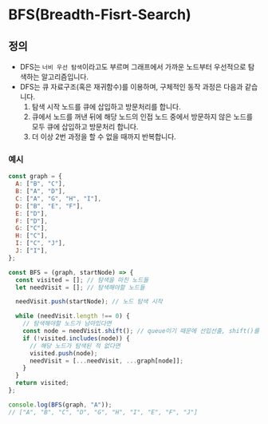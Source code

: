 # BFS(Breadth-Fisrt-Search)

## 정의

- DFS는 `너비 우선 탐색`이라고도 부르며 그래프에서 가까운 노드부터 우선적으로 탐색하는 알고리즘입니다.
- DFS는 큐 자료구조(혹은 재귀함수)를 이용하며, 구체적인 동작 과정은 다음과 같습니다.
  1. 탐색 시작 노드를 큐에 삽입하고 방문처리를 합니다.
  2. 큐에서 노드를 꺼낸 뒤에 해당 노드의 인접 노드 중에서 방문하지 않은 노드를 모두 큐에 삽입하고 방문처리 합니다.
  3. 더 이상 2번 과정을 할 수 없을 때까지 반복합니다.

### 예시

```js
const graph = {
  A: ["B", "C"],
  B: ["A", "D"],
  C: ["A", "G", "H", "I"],
  D: ["B", "E", "F"],
  E: ["D"],
  F: ["D"],
  G: ["C"],
  H: ["C"],
  I: ["C", "J"],
  J: ["I"],
};

const BFS = (graph, startNode) => {
  const visited = []; // 탐색을 마친 노드들
  let needVisit = []; // 탐색해야할 노드들

  needVisit.push(startNode); // 노드 탐색 시작

  while (needVisit.length !== 0) {
    // 탐색해야할 노드가 남아있다면
    const node = needVisit.shift(); // queue이기 때문에 선입선출, shift()를 사용한다.
    if (!visited.includes(node)) {
      // 해당 노드가 탐색된 적 없다면
      visited.push(node);
      needVisit = [...needVisit, ...graph[node]];
    }
  }
  return visited;
};

console.log(BFS(graph, "A"));
// ["A", "B", "C", "D", "G", "H", "I", "E", "F", "J"]
```
